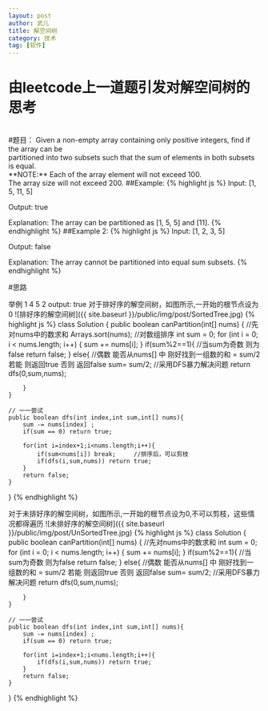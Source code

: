 ```yaml
---
layout: post
author: 武儿
title: 解空间树
category: 技术
tag: [软件]
---
```


# 由leetcode上一道题引发对解空间树的思考
<br/>
#题目：
Given a non-empty array containing only positive integers, find if the array can be
<br/>
partitioned into two subsets such that the sum of elements in both subsets is equal.
<br/>
**NOTE:**
Each of the array element will not exceed 100.
<br/>
The array size will not exceed 200.
##Example:
{% highlight js %}
Input: [1, 5, 11, 5]

Output: true

Explanation: The array can be partitioned as [1, 5, 5] and [11].
{% endhighlight %}
##Example 2:
{% highlight js %}
Input: [1, 2, 3, 5]

Output: false

Explanation: The array cannot be partitioned into equal sum subsets.
{% endhighlight %}

#思路

举例 1 4 5 2    output: true
对于排好序的解空间树，如图所示,一开始的根节点设为0
![排好序的解空间树]({{ site.baseurl }}/public/img/post/SortedTree.jpg)
{% highlight js %}
class Solution {
    public boolean canPartition(int[] nums) {
        //先对nums中的数求和
    	Arrays.sort(nums);   //对数组排序
    	int sum = 0;
    	for (int i = 0; i < nums.length; i++) {
			sum += nums[i];
		}
    	if(sum%2==1){   //当sum为奇数     则为false
    		return false;
    	}
    	else{               //偶数   能否从nums[] 中 刚好找到一组数的和 = sum/2    若能   则返回true 否则 返回false
    		sum= sum/2;
    		//采用DFS暴力解决问题
    		return dfs(0,sum,nums);
    		
    	}		
    }
    
    // 一一尝试
    public boolean dfs(int index,int sum,int[] nums){
        sum -= nums[index] ;
        if(sum == 0) return true;
        
        for(int i=index+1;i<nums.length;i++){
            if(sum<nums[i]) break;     //排序后，可以剪枝
            if(dfs(i,sum,nums)) return true;
        }
        return false;
    }
}
{% endhighlight %}

对于未排好序的解空间树，如图所示,一开始的根节点设为0,不可以剪枝，这些情况都得遍历
![未排好序的解空间树]({{ site.baseurl }}/public/img/post/UnSortedTree.jpg)
{% highlight js %}
class Solution {
    public boolean canPartition(int[] nums) {
        //先对nums中的数求和
    	int sum = 0;
    	for (int i = 0; i < nums.length; i++) {
			sum += nums[i];
		}
    	if(sum%2==1){   //当sum为奇数     则为false
    		return false;
    	}
    	else{               //偶数   能否从nums[] 中 刚好找到一组数的和 = sum/2    若能   则返回true 否则 返回false
    		sum= sum/2;
    		//采用DFS暴力解决问题
    		return dfs(0,sum,nums);
    		
    	}		
    }
    
    // 一一尝试
    public boolean dfs(int index,int sum,int[] nums){
        sum -= nums[index] ;
        if(sum == 0) return true;
        
        for(int i=index+1;i<nums.length;i++){
            if(dfs(i,sum,nums)) return true;
        }
        return false;
    }
}
{% endhighlight %}
